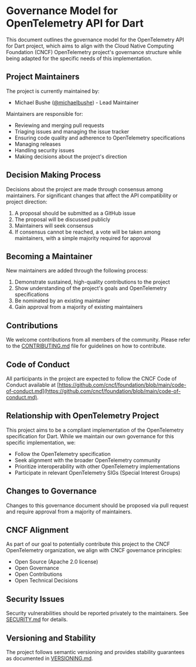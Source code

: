 # Governance Model for OpenTelemetry API for Dart

This document outlines the governance model for the OpenTelemetry API for Dart project, which aims to align with the Cloud Native Computing Foundation (CNCF) OpenTelemetry project's governance structure while being adapted for the specific needs of this implementation.

## Project Maintainers

The project is currently maintained by:

- Michael Bushe ([@michaelbushe](https://github.com/michaelbushe)) - Lead Maintainer

Maintainers are responsible for:

- Reviewing and merging pull requests
- Triaging issues and managing the issue tracker
- Ensuring code quality and adherence to OpenTelemetry specifications
- Managing releases
- Handling security issues
- Making decisions about the project's direction

## Decision Making Process

Decisions about the project are made through consensus among maintainers. For significant changes that affect the API compatibility or project direction:

1. A proposal should be submitted as a GitHub issue
2. The proposal will be discussed publicly
3. Maintainers will seek consensus
4. If consensus cannot be reached, a vote will be taken among maintainers, with a simple majority required for approval

## Becoming a Maintainer

New maintainers are added through the following process:

1. Demonstrate sustained, high-quality contributions to the project
2. Show understanding of the project's goals and OpenTelemetry specifications
3. Be nominated by an existing maintainer
4. Gain approval from a majority of existing maintainers

## Contributions

We welcome contributions from all members of the community. Please refer to the [CONTRIBUTING.md](CONTRIBUTING.md) file for guidelines on how to contribute.

## Code of Conduct

All participants in the project are expected to follow the CNCF Code of Conduct available at [https://github.com/cncf/foundation/blob/main/code-of-conduct.md](https://github.com/cncf/foundation/blob/main/code-of-conduct.md).

## Relationship with OpenTelemetry Project

This project aims to be a compliant implementation of the OpenTelemetry specification for Dart. While we maintain our own governance for this specific implementation, we:

- Follow the OpenTelemetry specification
- Seek alignment with the broader OpenTelemetry community
- Prioritize interoperability with other OpenTelemetry implementations
- Participate in relevant OpenTelemetry SIGs (Special Interest Groups)

## Changes to Governance

Changes to this governance document should be proposed via pull request and require approval from a majority of maintainers.

## CNCF Alignment

As part of our goal to potentially contribute this project to the CNCF OpenTelemetry organization, we align with CNCF governance principles:

- Open Source (Apache 2.0 license)
- Open Governance
- Open Contributions
- Open Technical Decisions

## Security Issues

Security vulnerabilities should be reported privately to the maintainers. See [SECURITY.md](SECURITY.md) for details.

## Versioning and Stability

The project follows semantic versioning and provides stability guarantees as documented in [VERSIONING.md](VERSIONING.md).

